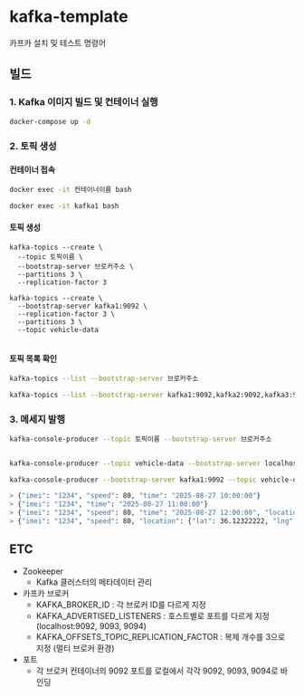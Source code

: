 # kafka-template

카프카 설치 및 테스트 명령어

## 빌드

### 1. Kafka 이미지 빌드 및 컨테이너 실행 

```bash
docker-compose up -d
```

### 2. 토픽 생성
	
#### 컨테이너 접속

```bash
docker exec -it 컨테이너이름 bash

docker exec -it kafka1 bash
```

#### 토픽 생성

```
kafka-topics --create \
  --topic 토픽이름 \
  --bootstrap-server 브로커주소 \
  --partitions 3 \
  --replication-factor 3

kafka-topics --create \
  --bootstrap-server kafka1:9092 \
  --replication-factor 3 \
  --partitions 3 \
  --topic vehicle-data
	
```


#### 토픽 목록 확인

```bash
kafka-topics --list --bootstrap-server 브로커주소

kafka-topics --list --bootstrap-server kafka1:9092,kafka2:9092,kafka3:9092
```


### 3. 메세지 발행

```bash
kafka-console-producer --topic 토픽이름 --bootstrap-server 브로커주소


kafka-console-producer --topic vehicle-data --bootstrap-server localhost:9092

kafka-console-producer --bootstrap-server kafka1:9092 --topic vehicle-data

> {"imei": "1234", "speed": 80, "time": "2025-08-27 10:00:00"}
> {"imei": "1234", "time": "2025-08-27 11:00:00"}
> {"imei": "1234", "speed": 80, "time": "2025-08-27 12:00:00", "location": {"lat": 36.12311111, "lng": 127.12311111}}
> {"imei": "1234", "speed": 80, "location": {"lat": 36.12322222, "lng": 127.12322222}}

```

## ETC

- Zookeeper
  - Kafka 클러스터의 메타데이터 관리
- 카프카 브로커
  - KAFKA_BROKER_ID : 각 브로커 ID를 다르게 지정
  - KAFKA_ADVERTISED_LISTENERS : 호스트별로 포트를 다르게 지정 (localhost:9092, 9093, 9094)
  - KAFKA_OFFSETS_TOPIC_REPLICATION_FACTOR : 복제 개수를 3으로 지정 (멀티 브로커 환경)
- 포트
  - 각 브로커 컨테이너의 9092 포트를 로컬에서 각각 9092, 9093, 9094로 바인딩